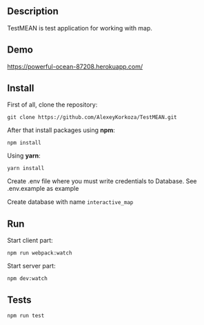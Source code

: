 ## Description
TestMEAN is test application for working with map.

## Demo
https://powerful-ocean-87208.herokuapp.com/

## Install
First of all, clone the repository:
```
git clone https://github.com/AlexeyKorkoza/TestMEAN.git
```

After that install packages using <b>npm</b>:  

``` npm install ```

Using <b>yarn</b>:

``` yarn install ```

Create .env file where you must write credentials to Database. See .env.example as example

Create database with name ```interactive_map```

## Run
Start client part:

``` npm run webpack:watch ```

Start server part:

``` npm dev:watch ```

## Tests

``` npm run test ```
